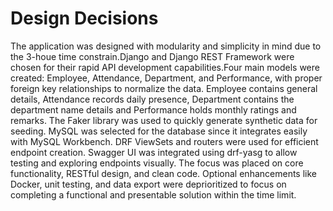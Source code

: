 # Design Decisions
The application was designed with modularity and simplicity in mind due to the 3-houe time constrain.Django and Django REST Framework were chosen for their rapid API development capabilities.Four main models were created: Employee, Attendance, Department, and Performance, with proper foreign key relationships to normalize the data. Employee contains general details, Attendance records daily presence, Department contains the department name details and Performance holds monthly ratings and remarks. The Faker library was used to quickly generate synthetic data for seeding. MySQL was selected for the database since it integrates easily with MySQL Workbench. DRF ViewSets and routers were used for efficient endpoint creation. Swagger UI was integrated using drf-yasg to allow testing and exploring endpoints visually. The focus was placed on core functionality, RESTful design, and clean code. Optional enhancements like Docker, unit testing, and data export were deprioritized to focus on completing a functional and presentable solution within the time limit.
